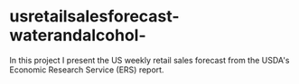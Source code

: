 # usretailsalesforecast-waterandalcohol-
In this project I present the US weekly retail sales forecast from the USDA's Economic Research Service (ERS) report. 
